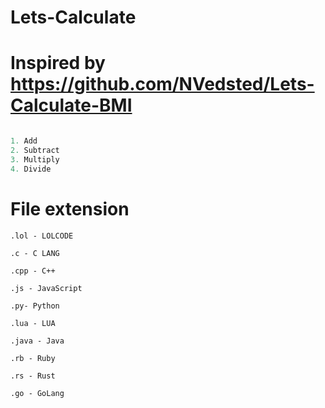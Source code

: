 # Lets-Calculate

# Inspired by https://github.com/NVedsted/Lets-Calculate-BMI


```js

1. Add
2. Subtract
3. Multiply
4. Divide
```


# File extension
`.lol - LOLCODE`

`.c - C LANG`

`.cpp - C++`

`.js - JavaScript`

`.py- Python`

`.lua - LUA`

`.java - Java`

`.rb - Ruby`

`.rs - Rust`

`.go - GoLang`

